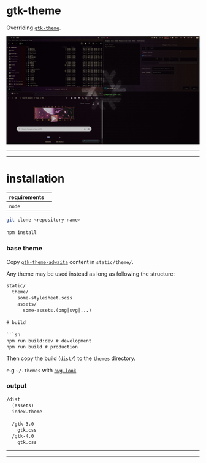 # gtk-theme

Overriding [`gtk-theme`](https://gitlab.gnome.org/GNOME/gtk/-/tree/gtk-4.0/gtk/theme/Adwaita).

![screenshot](./screenshot.png)

---

---

# installation

| requirements |     |
| ------------ | --- |
| `node`       |     |

```sh
git clone <repository-name>

npm install
```

### base theme

Copy [`gtk-theme-adwaita`](https://gitlab.gnome.org/GNOME/gtk/-/tree/gtk-4.0/gtk/theme/Adwaita) content in `static/theme/`.

Any theme may be used instead as long as following the structure:

````
static/
  theme/
    some-stylesheet.scss
    assets/
      some-assets.(png|svg|...)

# build

```sh
npm run build:dev # development
npm run build # production
````

Then copy the build (`dist/`) to the `themes` directory.

e.g `~/.themes` with [`nwg-look`](https://github.com/nwg-piotr/nwg-look)

### output

```
/dist
  (assets)
  index.theme

  /gtk-3.0
    gtk.css
  /gtk-4.0
    gtk.css
```

---

---

#
